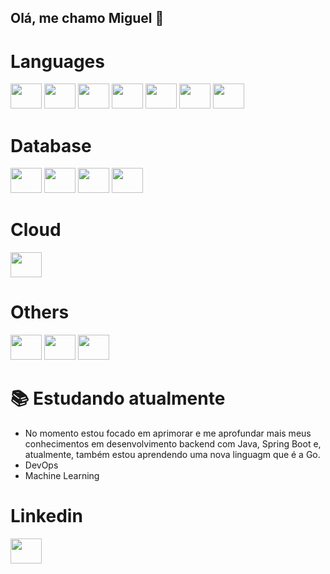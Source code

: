 ## Olá, me chamo Miguel 👋

<div>
  <h1>Languages</h1>
  <img src="https://cdn.jsdelivr.net/gh/devicons/devicon@latest/icons/java/java-original.svg" height="40" width="50"/>
  <img src="https://cdn.jsdelivr.net/gh/devicons/devicon@latest/icons/javascript/javascript-original.svg" height="40" width="50"/>
  <img src="https://cdn.jsdelivr.net/gh/devicons/devicon@latest/icons/python/python-original.svg" height="40" width="50"/>
  <img src="https://cdn.jsdelivr.net/gh/devicons/devicon@latest/icons/typescript/typescript-original.svg" height="40" width="50"/>
  <img src="https://cdn.jsdelivr.net/gh/devicons/devicon@latest/icons/nodejs/nodejs-original-wordmark.svg" height="40" width="50"/>
  <img src="https://cdn.jsdelivr.net/gh/devicons/devicon@latest/icons/html5/html5-original.svg" height="40" width="50"/>
  <img src="https://cdn.jsdelivr.net/gh/devicons/devicon@latest/icons/css3/css3-original.svg" height="40" width="50"/>         
</div>

<div>
  <h1>Database</h1>
  <img src="https://cdn.jsdelivr.net/gh/devicons/devicon@latest/icons/mysql/mysql-original.svg" height="40" width="50"/>
  <img src="https://cdn.jsdelivr.net/gh/devicons/devicon@latest/icons/postgresql/postgresql-original.svg" height="40" width="50"/>
  <img src="https://cdn.jsdelivr.net/gh/devicons/devicon@latest/icons/dynamodb/dynamodb-original.svg" height="40" width="50"/>
  <img src="https://cdn.jsdelivr.net/gh/devicons/devicon@latest/icons/mongodb/mongodb-original.svg" height="40" width="50"/>
</div>

<div>
  <h1>Cloud</h1>
  <img src="https://cdn.jsdelivr.net/gh/devicons/devicon@latest/icons/amazonwebservices/amazonwebservices-original-wordmark.svg" height="40" width="50"/> 
</div>

<div>
  <h1>Others</h1>
  <img src="https://cdn.jsdelivr.net/gh/devicons/devicon@latest/icons/docker/docker-original.svg" height="40" width="50"/> 
  <img src="https://cdn.jsdelivr.net/gh/devicons/devicon@latest/icons/git/git-original.svg" height="40" width="50"/>
  <img src="https://cdn.jsdelivr.net/gh/devicons/devicon@latest/icons/postman/postman-original.svg" height="40" width="50"/>
</div>

<div>
  <h1>📚 Estudando atualmente</h1>
  <ul>
    <li> 
      No momento estou focado em aprimorar e me aprofundar mais meus conhecimentos em desenvolvimento backend com Java, Spring Boot e, atualmente, também estou aprendendo uma nova    linguagm que é a Go.
    </li>
    <li>
      DevOps
    </li>
    <li>
      Machine Learning
    </li>
  </ul>
</div>

<div>
  <h1>Linkedin</h1>
  <a href=https://www.linkedin.com/in/ant%C3%B4nio-miguel-dos-santos-almeida-46a99934a/ target="_blank"><img src="https://cdn.jsdelivr.net/gh/devicons/devicon@latest/icons/linkedin/linkedin-original.svg" height="40" width="50"/>    
</div>
